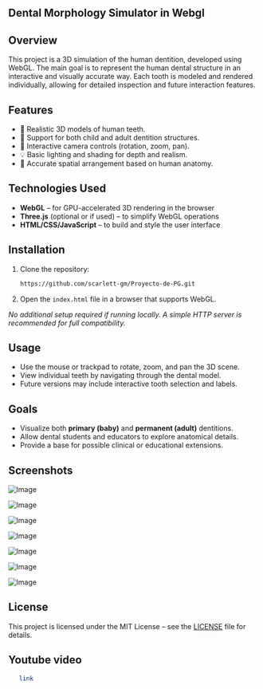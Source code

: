 ## Dental Morphology Simulator in Webgl
## Overview

This project is a 3D simulation of the human dentition, developed using WebGL. The main goal is to represent the human dental structure in an interactive and visually accurate way. Each tooth is modeled and rendered individually, allowing for detailed inspection and future interaction features.

## Features

* 🦷 Realistic 3D models of human teeth.
* 👶 Support for both child and adult dentition structures.
* 🔄 Interactive camera controls (rotation, zoom, pan).
* 💡 Basic lighting and shading for depth and realism.
* 📐 Accurate spatial arrangement based on human anatomy.

## Technologies Used

* **WebGL** – for GPU-accelerated 3D rendering in the browser
* **Three.js** (optional or if used) – to simplify WebGL operations
* **HTML/CSS/JavaScript** – to build and style the user interface


## Installation

1. Clone the repository:

   ```bash
   https://github.com/scarlett-gm/Proyecto-de-PG.git
   ```

2. Open the `index.html` file in a browser that supports WebGL.

*No additional setup required if running locally. A simple HTTP server is recommended for full compatibility.*

## Usage

* Use the mouse or trackpad to rotate, zoom, and pan the 3D scene.
* View individual teeth by navigating through the dental model.
* Future versions may include interactive tooth selection and labels.

## Goals

* Visualize both **primary (baby)** and **permanent (adult)** dentitions.
* Allow dental students and educators to explore anatomical details.
* Provide a base for possible clinical or educational extensions.

## Screenshots

![Image](https://github.com/user-attachments/assets/d0d38c8e-39e3-4554-b487-f6d6ca5b9ef8)

![Image](https://github.com/user-attachments/assets/2420591a-5b45-4418-a65f-b34d0048c653)

![Image](https://github.com/user-attachments/assets/2c2c4ddc-687b-404d-a020-13a402ae05e5)

![Image](https://github.com/user-attachments/assets/513e6b49-f180-412c-b7f7-7a88d30020ea)

![Image](https://github.com/user-attachments/assets/bb937058-da4d-4e3f-83ef-27e2df927f45)

![Image](https://github.com/user-attachments/assets/2b498015-5bb7-4d8e-9227-649b6bb22db2)

![Image](https://github.com/user-attachments/assets/29f4fee1-3e8e-4628-81e4-663de4b27e19)

## License

This project is licensed under the MIT License – see the [LICENSE](LICENSE) file for details.

## Youtube video

```bash
   link
   ```

